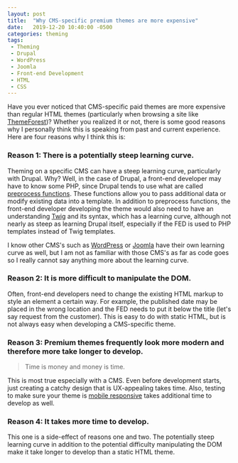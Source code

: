 ```yaml
---
layout: post
title:  "Why CMS-specific premium themes are more expensive"
date:   2019-12-20 10:40:00 -0500
categories: theming
tags:
 - Theming
 - Drupal
 - WordPress
 - Joomla
 - Front-end Development
 - HTML
 - CSS
---
```

Have you ever noticed that CMS-specific paid themes are more expensive than regular
HTML themes (particularly when browsing a site like [ThemeForest](https://themeforest.net/))?
Whether you realized it or not, there is some good reasons why I personally
think this is speaking from past and current experience. Here are four reasons why
I think this is:

### Reason 1: There is a potentially steep learning curve.

Theming on a specific CMS can have a steep learning curve, particularly with Drupal. Why?
Well, in the case of Drupal, a front-end developer may have to know some PHP, since Drupal
tends to use what are called [preprocess functions](https://www.drupal.org/docs/8/theming-drupal-8/modifying-attributes-in-a-theme-file). These functions allow you to pass additional data or modify
existing data into a template. In addition to preprocess functions, the front-end developer developing
the theme would also need to have an understanding [Twig](https://twig.symfony.com/) and its syntax,
which has a learning curve, although not nearly as steep as learning Drupal itself, especially if the
FED is used to PHP templates instead of Twig templates.

I know other CMS's such as [WordPress](https://wordpress.org/) or [Joomla](https://www.joomla.org/) have their own learning curve as well, but I am not as familiar with those CMS's as far as code goes so I really cannot say anything more about the learning curve. 

### Reason 2: It is more difficult to manipulate the DOM.

Often, front-end developers need to change the existing HTML markup to style an element a certain way.
For example, the published date may be placed in the wrong location and the FED needs to put it below
the title (let's say request from the customer). This is easy to do with static HTML, but is not always easy when developing a CMS-specific theme.

### Reason 3: Premium themes frequently look more modern and therefore more take longer to develop.

> Time is money and money is time.

This is most true especially with a CMS. Even before development starts, just creating a catchy design
that is UX-appealing takes time. Also, testing to make sure your theme is
[mobile responsive](https://en.wikipedia.org/wiki/Responsive_web_design) takes additional time to develop
as well.

### Reason 4: It takes more time to develop.

This one is a side-effect of reasons one and two. The potentially steep learning curve in addition to the potential difficulty manipulating the DOM make it take longer to develop than a static HTML theme.
